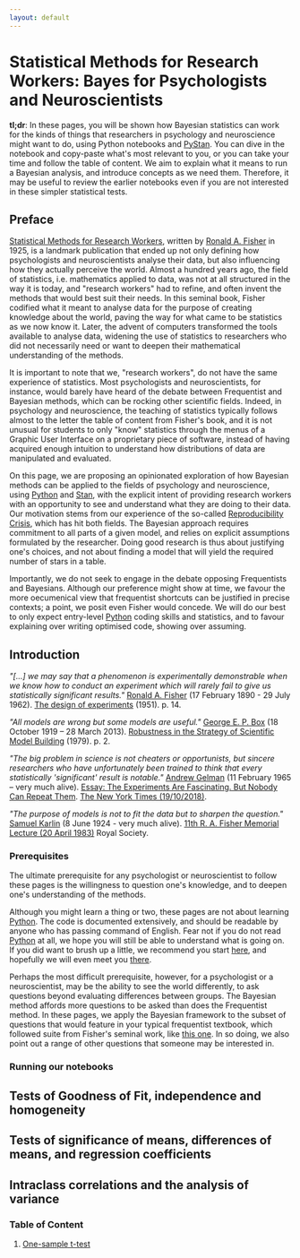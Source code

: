 ```yaml
---
layout: default
---
```


# Statistical Methods for Research Workers: Bayes for Psychologists and Neuroscientists

**tl;dr**: In these pages, you will be shown how Bayesian statistics can work for the kinds of things that researchers in psychology and neuroscience might want to do, using Python notebooks and [PyStan](https://mc-stan.org/users/interfaces/pystan).
You can dive in the notebook and copy-paste what's most relevant to you, or you can take your time and follow the table of content.
We aim to explain what it means to run a Bayesian analysis, and introduce concepts as we need them.
Therefore, it may be useful to review the earlier notebooks even if you are not interested in these simpler statistical tests.

## Preface

[Statistical Methods for Research Workers](https://en.wikipedia.org/wiki/Statistical_Methods_for_Research_Workers), written by [Ronald A. Fisher](https://en.wikipedia.org/wiki/Ronald_Fisher) in 1925, is a landmark publication that ended up not only defining how psychologists and neuroscientists analyse their data, but also influencing how they actually perceive the world.
Almost a hundred years ago, the field of statistics, i.e. mathematics applied to data, was not at all structured in the way it is today, and "research workers" had to refine, and often invent the methods that would best suit their needs.
In this seminal book, Fisher codified what it meant to analyse data for the purpose of creating knowledge about the world, paving the way for what came to be statistics as we now know it. Later, the advent of computers transformed the tools available to analyse data, widening the use of statistics to researchers who did not necessarily need or want to deepen their mathematical understanding of the methods.

It is important to note that we, "research workers", do not have the same experience of statistics. Most psychologists and neuroscientists, for instance, would barely have heard of the debate between Frequentist and Bayesian methods, which can be rocking other scientific fields.
Indeed, in psychology and neuroscience, the teaching of statistics typically follows almost to the letter the table of content from Fisher's book, and it is not unusual for students to only "know" statistics through the menus of a Graphic User Interface on a proprietary piece of software, instead of having acquired enough intuition to understand how distributions of data are manipulated and evaluated.

On this page, we are proposing an opinionated exploration of how Bayesian methods can be applied to the fields of psychology and neuroscience, using [Python](https://www.anaconda.com/products/individual) and [Stan](https://mc-stan.org/), with the explicit intent of providing research workers with an opportunity to see and understand what they are doing to their data.
Our motivation stems from our experience of the so-called [Reproducibility Crisis](https://osf.io/qky8t), which has hit both fields.
The Bayesian approach requires commitment to all parts of a given model, and relies on explicit assumptions formulated by the researcher.
Doing good research is thus about justifying one's choices, and not about finding a model that will yield the required number of stars in a table.

Importantly, we do not seek to engage in the debate opposing Frequentists and Bayesians.
Although our preference might show at time, we favour the more oecumenical view that frequentist shortcuts can be justified in precise contexts; a point, we posit even Fisher would concede.
We will do our best to only expect entry-level [Python](https://www.anaconda.com/products/individual) coding skills and statistics, and to favour explaining over writing optimised code, showing over assuming.


## Introduction

_"[...] we may say that a phenomenon is experimentally demonstrable when we know how to conduct an experiment which will rarely fail to give us statistically significant results."_
[Ronald A. Fisher](https://en.wikipedia.org/wiki/Ronald_Fisher) (17 February 1890 - 29 July 1962). <ins>The design of experiments</ins> (1951). p. 14.

_"All models are wrong but some models are useful."_
[George E. P. Box](https://en.wikipedia.org/wiki/George_E._P._Box) (18 October 1919 – 28 March 2013). <ins>Robustness in the Strategy of Scientific Model Building</ins> (1979). p. 2.

_"The big problem in science is not cheaters or opportunists, but sincere researchers who have unfortunately been trained to think that every statistically 'significant' result is notable."_
[Andrew Gelman](http://www.stat.columbia.edu/~gelman/) (11 February 1965 – very much alive). <ins>Essay: The Experiments Are Fascinating. But Nobody Can Repeat Them</ins>. [The New York Times (19/10/2018)](https://www.nytimes.com/2018/11/19/science/science-research-fraud-reproducibility.html).

_"The purpose of models is not to fit the data but to sharpen the question."_
[Samuel Karlin](https://en.wikipedia.org/wiki/Samuel_Karlin) (8 June 1924 - very much alive). <ins>11th R. A. Fisher Memorial Lecture (20 April 1983)</ins> Royal Society.


### Prerequisites

The ultimate prerequisite for any psychologist or neuroscientist to follow these pages is the willingness to question one's knowledge, and to deepen one's understanding of the methods.

Although you might learn a thing or two, these pages are not about learning [Python](https://www.anaconda.com/products/individual).
The code is documented extensively, and should be readable by anyone who has passing command of English.
Fear not if you do not read [Python](https://www.anaconda.com/products/individual) at all, we hope you will still be able to understand what is going on. If you did want to brush up a little, we recommend you start [here](https://swcarpentry.github.io/python-novice-inflammation/), and hopefully we will even meet you [there](https://aspp.school/).

Perhaps the most difficult prerequisite, however, for a psychologist or a neuroscientist, may be the ability to see the world differently, to ask questions beyond evaluating differences between groups.
The Bayesian method affords more questions to be asked than does the Frequentist method.
In these pages, we apply the Bayesian framework to the subset of questions that would feature in your typical frequentist textbook, which followed suite from Fisher's seminal work, like  [this one](https://www.amazon.co.uk/Discovering-Statistics-Using-Andy-Field/dp/1446200469).
In so doing, we also point out a range of other questions that someone may be interested in.


### Running our notebooks


## Tests of Goodness of Fit, independence and homogeneity

## Tests of significance of means, differences of means, and regression coefficients

## Intraclass correlations and the analysis of variance


### Table of Content

1. [One-sample t-test](https://nbviewer.jupyter.org/urls/ebrlab.github.io/Statistical-methods-for-research-workers-bayes-for-psychologists-and-neuroscientists/notebooks/Bayesian%20%28one-sample%20t-test%29%20estimation.ipynb#Step-2---Define-the-descriptive-statistical-model-\begin{align*}y_i-&\sim-Normal(\mu,-\sigma)-\\-\mu-&\sim-Normal(0.5,-0.2)-\\-\sigma-&\sim-Exponential(0.1)-\end{align*})
